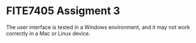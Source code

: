 # FITE7405 Assigment 3

The user interface is tested in a Windows environment, and it may not work correctly in a Mac or Linux device.
